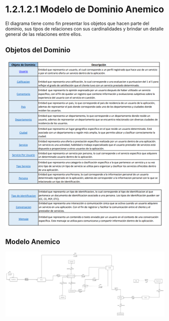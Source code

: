 # 1.2.1.2.1 Modelo de Dominio Anemico

El diagrama tiene como fin presentar los objetos que hacen parte del dominio, sus tipos de relaciones con sus cardinalidades y brindar un detalle general de las relaciones entre ellos.

## Objetos del Dominio

![objetos-del-dominio](https://github.com/F3liP3L/Software2-QuickJob-Documentacion/blob/main/assets/modelo-dominio/objetos-dominio.png)
![objetos-del-dominio-2](https://github.com/F3liP3L/Software2-QuickJob-Documentacion/blob/main/assets/modelo-dominio/objetos-dominio-2.png)


## Modelo Anemico

![modelo-anemico](https://github.com/F3liP3L/Software2-QuickJob-Documentacion/blob/main/assets/Modelo-Dominio/DDD_Modelo_Anemico.jpg)



